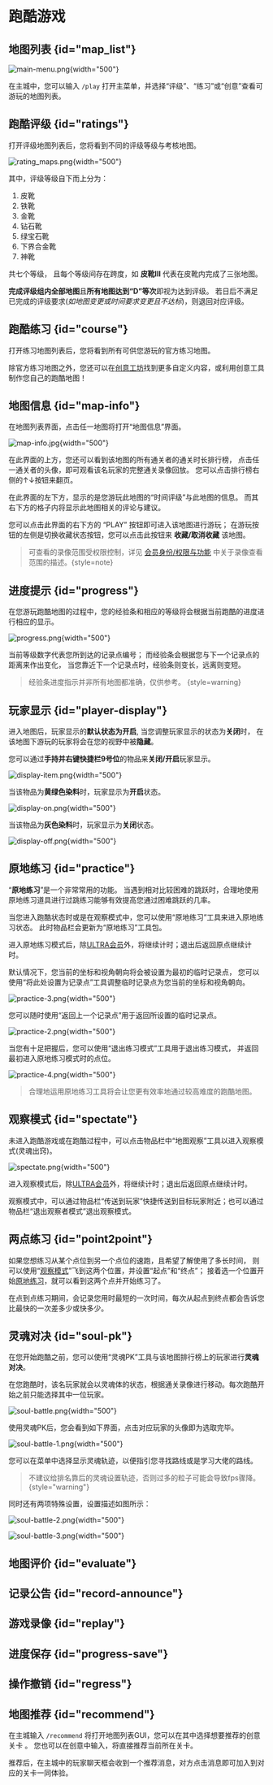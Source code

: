 # 跑酷游戏

## 地图列表 {id="map_list"}

![main-menu.png](main-menu.png){width="500"}

在主城中，您可以输入 `/play` 打开主菜单，并选择“评级”、“练习”或“创意”查看可游玩的地图列表。

## 跑酷评级 {id="ratings"}

打开评级地图列表后，您将看到不同的评级等级与考核地图。

![rating_maps.png](rating-maps.png){width="500"}

其中，评级等级自下而上分为：

1. 皮靴
2. 铁靴
3. 金靴
4. 钻石靴
5. 绿宝石靴
6. 下界合金靴
7. 神靴

共七个等级， 且每个等级间存在跨度，如 **皮靴III** 代表在皮靴内完成了三张地图。

**完成评级组内全部地图**且**所有地图达到“D”等次**即视为达到评级。
若日后不满足已完成的评级要求(_如地图变更或时间要求变更且不达标_)，则退回对应评级。

## 跑酷练习 {id="course"}

打开练习地图列表后，您将看到所有可供您游玩的官方练习地图。

[//]: # (新版UI还没上线，待更新)

除官方练习地图之外，您还可以在[创意工坊](creative.md#creative-list)找到更多自定义内容，或利用创意工具制作您自己的跑酷地图！

## 地图信息 {id="map-info"}

在地图列表界面，点击任一地图将打开“地图信息”界面。

![map-info.jpg](map-info.jpg){width="500"}

在此界面的上方，您还可以看到该地图的所有通关者的通关时长排行榜，
点击任一通关者的头像，即可观看该名玩家的完整通关录像回放。
您可以点击排行榜右侧的<shortcut>↑</shortcut><shortcut>↓</shortcut>按钮来翻页。

在此界面的左下方，显示的是您游玩此地图的“时间评级”与此地图的信息。
而其右下方的格子内将显示此地图相关的评论与建议。

您可以点击此界面的右下方的 “<shortcut>PLAY</shortcut>” 按钮即可进入该地图进行游玩；
在游玩按钮的左侧是切换收藏状态按钮，您可以点击此按钮来 **收藏/取消收藏** 该地图。

> 可查看的录像范围受权限控制，详见 [会员身份/权限与功能](ranks.md) 中关于录像查看范围的描述。{style=note}

## 进度提示 {id="progress"}

在您游玩跑酷地图的过程中，您的经验条和相应的等级将会根据当前跑酷的进度进行相应的显示。

![progress.png](progress.png){width="500"}

当前等级数字代表您所到达的记录点编号；
而经验条会根据您与下一个记录点的距离来作出变化，
当您靠近下一个记录点时，经验条则变长，远离则变短。

> 经验条进度指示并非所有地图都准确，仅供参考。 {style=warning}


[//]: # (经验条进度提示)

## 玩家显示 {id="player-display"}

进入地图后，玩家显示的**默认状态为开启**, 当您调整玩家显示的状态为**关闭**时，
在该地图下游玩的玩家将会在您的视野中被**隐藏**。

您可以通过**手持并右键快捷栏9号位**的物品来**关闭/开启**玩家显示。

![display-item.png](display-item.png){width="500"}

当该物品为**黄绿色染料**时，玩家显示为**开启**状态。

![display-on.png](display-on_1.png){width="500"}

当该物品为**灰色染料**时，玩家显示为**关闭**状态。

![display-off.png](display-off.png){width="500"}

## 原地练习 {id="practice"}

“**原地练习**”是一个非常常用的功能。
当遇到相对比较困难的跳跃时，合理地使用原地练习道具进行过跳练习能够有效提高您通过困难跳跃的几率。

当您进入跑酷状态时或是在观察模式中，您可以使用“原地练习”工具来进入原地练习状态。
此时物品栏会更新为“原地练习”工具包。

进入原地练习模式后，除[ULTRA会员](ranks.md)外，将继续计时；退出后返回原点继续计时。

默认情况下，您当前的坐标和视角朝向将会被设置为最初的临时记录点，
您可以使用“将此处设置为记录点”工具调整临时记录点为您当前的坐标和视角朝向。

![practice-3.png](practice-3.png){width="500"}

您可以随时使用“返回上一个记录点”用于返回所设置的临时记录点。

![practice-2.png](practice-2.png){width="500"}

当您有十足把握后，您可以使用“退出练习模式”工具用于退出练习模式，
并返回最初进入原地练习模式时的点位。

![practice-4.png](practice-4.png){width="500"}

> 合理地运用原地练习工具将会让您更有效率地通过较高难度的跑酷地图。

## 观察模式 {id="spectate"}

未进入跑酷游戏或在跑酷过程中，可以点击物品栏中“地图观察”工具以进入观察模式(灵魂出窍)。

![spectate.png](spectate.png){width="500"}

进入观察模式后，除[ULTRA会员](ranks.md)外，将继续计时；退出后返回原点继续计时。

观察模式中，可以通过物品栏“传送到玩家”快捷传送到目标玩家附近；也可以通过物品栏“退出观察者模式”退出观察模式。

## 两点练习 {id="point2point"}

如果您想练习从某个点位到另一个点位的速跑，且希望了解使用了多长时间，
则可以使用“[观察模式](#spectate)”飞到这两个位置，并设置“起点”和“终点”；
接着选一个位置开始[原地练习](#practice)，就可以看到这两个点并开始练习了。

在点到点练习期间，会记录您用时最短的一次时间，每次从起点到终点都会告诉您比最快的一次差多少或快多少。

## 灵魂对决 {id="soul-pk"}

在您开始跑酷之前，您可以使用“灵魂PK”工具与该地图排行榜上的玩家进行**灵魂对决**。

在您跑酷时，该名玩家就会以灵魂体的状态，根据通关录像进行移动。每次跑酷开始之前只能选择其中一位玩家。

![soul-battle.png](soul-battle.png){width="500"}

使用灵魂PK后，您会看到如下界面，点击对应玩家的头像即为选取完毕。

![soul-battle-1.png](soul-battle-1.png){width="500"}

您可以在菜单中选择显示灵魂轨迹，以便指引您寻找路线或是学习大佬的路线。

> 不建议给排名靠后的灵魂设置轨迹，否则过多的粒子可能会导致fps骤降。{style="warning"}

同时还有两项特殊设置，设置描述如图所示：

![soul-battle-2.png](soul-battle-2.png){width="500"}

![soul-battle-3.png](soul-battle-3.png){width="500"}


## 地图评价 {id="evaluate"}

## 记录公告 {id="record-announce"}

## 游戏录像 {id="replay"}

## 进度保存 {id="progress-save"}

## 操作撤销 {id="regress"}

## 地图推荐 {id="recommend"}

在主城输入 `/recommend` 将打开地图列表GUI，您可以在其中选择想要推荐的创意关卡 。
您也可以在创意中输入，将直接推荐当前所在关卡。

推荐后，在主城中的玩家聊天框会收到一个推荐消息，对方点击消息即可加入到对应的关卡一同体验。